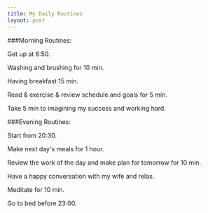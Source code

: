 ```yaml
---
title: My Daily Routines
layout: post
---
```


###Morning Routines:

Get up at 6:50.

Washing and brushing for 10 min.

Having breakfast 15 min.

Read & exercise & review schedule and goals for 5 min.

Take 5 min to imagining my success and working hard.

###Evening Routines:

Start from 20:30.

Make next day's meals for 1 hour.

Review the work of the day and make plan for tomorrow for 10 min.

Have a happy conversation with my wife and relax.

Meditate for 10 min.

Go to bed before 23:00.

